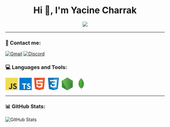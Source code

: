 <h1 align="center">Hi 👋, I'm Yacine Charrak</h1>
<p align="center">
  <img src="https://readme-typing-svg.demolab.com/?lines=JavaScript;TypeScript;HTML;CSS;NodeJS;MongoDB&center=true&width=500&height=40" />

</p>


---

### 🔗 Contact me:
[![Gmail](https://img.shields.io/badge/-Gmail-red?style=flat&logo=gmail&logoColor=white)](mailto:tarekchadi88@gmail.com)
[![Discord](https://img.shields.io/badge/-bz2-5865F2?style=flat&logo=discord&logoColor=white)](https://discord.com/users/724485906291097651)

### 💻 Languages and Tools:
<p align="left">
  <img src="https://raw.githubusercontent.com/devicons/devicon/master/icons/javascript/javascript-original.svg" alt="js" width="40" height="40"/>
  <img src="https://raw.githubusercontent.com/devicons/devicon/master/icons/typescript/typescript-original.svg" alt="ts" width="40" height="40"/>
  <img src="https://raw.githubusercontent.com/devicons/devicon/master/icons/html5/html5-original.svg" alt="html" width="40" height="40"/>
  <img src="https://raw.githubusercontent.com/devicons/devicon/master/icons/css3/css3-original.svg" alt="css" width="40" height="40"/>
  <img src="https://raw.githubusercontent.com/devicons/devicon/master/icons/nodejs/nodejs-original.svg" alt="nodejs" width="40" height="40"/>
  <img src="https://raw.githubusercontent.com/devicons/devicon/master/icons/mongodb/mongodb-original.svg" alt="mongodb" width="40" height="40"/>
</p>

---

### 📊 GitHub Stats:

![GitHub Stats](https://github-readme-stats.vercel.app/api?username=bz2a&show_icons=true&theme=default)

